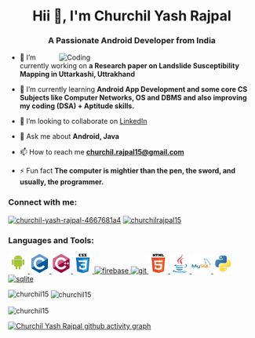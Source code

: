 <h1 align="center">Hii 👋, I'm Churchil Yash Rajpal</h1>
<h3 align="center">A Passionate Android Developer from India</h3>
<img align="right" alt="Coding" width="400" src="https://cdn.dribbble.com/users/1162077/screenshots/5403918/focus-animation.gif">

- 🔭 I’m currently working on **a Research paper on Landslide Susceptibility Mapping in Uttarkashi, Uttrakhand**

- 🌱 I’m currently learning **Android App Development and some core CS Subjects like Computer Networks, OS and DBMS and also improving my coding (DSA) + Aptitude skills.**

- 👯 I’m looking to collaborate on [LinkedIn](https://www.linkedin.com/in/churchil-yash-rajpal-4667681a4/)

- 💬 Ask me about **Android, Java**

- 📫 How to reach me **churchil.rajpal15@gmail.com**

- ⚡ Fun fact **The computer is mightier than the pen, the sword, and usually, the programmer.**

<h3 align="left">Connect with me:</h3>
<p align="left">
<a href="https://linkedin.com/in/churchil-yash-rajpal-4667681a4" target="blank"><img align="center" src="https://raw.githubusercontent.com/rahuldkjain/github-profile-readme-generator/master/src/images/icons/Social/linked-in-alt.svg" alt="churchil-yash-rajpal-4667681a4" height="30" width="40" /></a>
<a href="https://auth.geeksforgeeks.org/user/churchilrajpal15" target="blank"><img align="center" src="https://raw.githubusercontent.com/rahuldkjain/github-profile-readme-generator/master/src/images/icons/Social/geeks-for-geeks.svg" alt="churchilrajpal15" height="30" width="40" /></a>
</p>

<h3 align="left">Languages and Tools:</h3>
<p align="left"> <a href="https://developer.android.com" target="_blank" rel="noreferrer"> <img src="https://raw.githubusercontent.com/devicons/devicon/master/icons/android/android-original-wordmark.svg" alt="android" width="40" height="40"/> </a> <a href="https://www.cprogramming.com/" target="_blank" rel="noreferrer"> <img src="https://raw.githubusercontent.com/devicons/devicon/master/icons/c/c-original.svg" alt="c" width="40" height="40"/> </a> <a href="https://www.w3schools.com/cpp/" target="_blank" rel="noreferrer"> <img src="https://raw.githubusercontent.com/devicons/devicon/master/icons/cplusplus/cplusplus-original.svg" alt="cplusplus" width="40" height="40"/> </a> <a href="https://www.w3schools.com/css/" target="_blank" rel="noreferrer"> <img src="https://raw.githubusercontent.com/devicons/devicon/master/icons/css3/css3-original-wordmark.svg" alt="css3" width="40" height="40"/> </a> <a href="https://firebase.google.com/" target="_blank" rel="noreferrer"> <img src="https://www.vectorlogo.zone/logos/firebase/firebase-icon.svg" alt="firebase" width="40" height="40"/> </a> <a href="https://git-scm.com/" target="_blank" rel="noreferrer"> <img src="https://www.vectorlogo.zone/logos/git-scm/git-scm-icon.svg" alt="git" width="40" height="40"/> </a> <a href="https://www.w3.org/html/" target="_blank" rel="noreferrer"> <img src="https://raw.githubusercontent.com/devicons/devicon/master/icons/html5/html5-original-wordmark.svg" alt="html5" width="40" height="40"/> </a> <a href="https://www.java.com" target="_blank" rel="noreferrer"> <img src="https://raw.githubusercontent.com/devicons/devicon/master/icons/java/java-original.svg" alt="java" width="40" height="40"/> </a> <a href="https://www.mysql.com/" target="_blank" rel="noreferrer"> <img src="https://raw.githubusercontent.com/devicons/devicon/master/icons/mysql/mysql-original-wordmark.svg" alt="mysql" width="40" height="40"/> </a> <a href="https://www.python.org" target="_blank" rel="noreferrer"> <img src="https://raw.githubusercontent.com/devicons/devicon/master/icons/python/python-original.svg" alt="python" width="40" height="40"/> </a> <a href="https://www.sqlite.org/" target="_blank" rel="noreferrer"> <img src="https://www.vectorlogo.zone/logos/sqlite/sqlite-icon.svg" alt="sqlite" width="40" height="40"/> </a> </p>

<p><img align="left" src="https://github-readme-stats.vercel.app/api/top-langs?username=churchil15&show_icons=true&locale=en&layout=compact&theme=tokyonight" alt="churchil15" /></p>

<p>&nbsp;<img align="center" src="https://github-readme-stats.vercel.app/api?username=churchil15&show_icons=true&locale=en&theme=tokyonight" alt="churchil15" /></p>

<p><img align="center" src="https://github-readme-streak-stats.herokuapp.com/?user=churchil15&&theme=tokyonight" alt="churchil15" /></p>

[![Churchil Yash Rajpal github activity graph](https://activity-graph.herokuapp.com/graph?username=churchil15&theme=react-dark)](https://github.com/ashutosh00710/github-readme-activity-graph)
